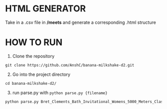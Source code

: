 # HTML GENERATOR
Take in a .csv file in **/meets** and generate a corresponding .html structure

# HOW TO RUN

1. Clone the repository
```properties
git clone https://github.com/AnshC/banana-milkshake-d2.git
```

2. Go into the project directory
```properties
cd banana-milkshake-d2/
```

3. run parse.py with ```python parse.py {filename}```
```bash
python parse.py Bret_Clements_Bath_Invitational_Womens_5000_Meters_Class_1_24.csv
```